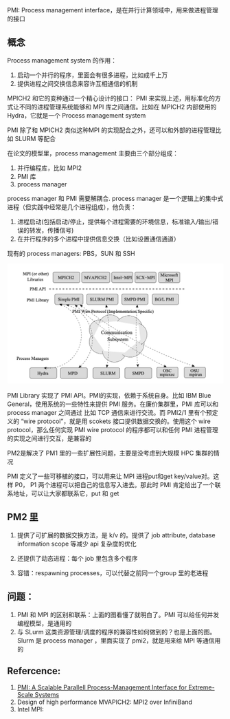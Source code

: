 
PMI: Process management interface，是在并行计算领域中，用来做进程管理的接口

## 概念
Process management system 的作用：

1. 启动一个并行的程序，里面会有很多进程，比如成千上万
2. 提供进程之间交换信息来容许互相通信的机制

MPICH2 和它的变种通过一个精心设计的接口： PMI 来实现上述，用标准化的方式让不同的进程管理系统能够和 MPI 库之间通信。比如在 MPICH2 内部使用的 Hydra，它就是一个 Process management system

PMI 除了和 MPICH2 类似这种MPI 的实现配合之外，还可以和外部的进程管理比如 SLURM 等配合

在论文的模型里，process management 主要由三个部分组成：

1. 并行编程库，比如 MPI2
2. PMI 库
3. process manager

process manager 和 PMI 需要解耦合. process manager 是一个逻辑上的集中式进程（但实践中经常是几个进程组成），他负责：

1. 进程启动(包括启动/停止，提供每个进程需要的环境信息，标准输入/输出/错误的转发，传播信号)
2. 在并行程序的多个进程中提供信息交换（比如设置通信通道）

现有的 process managers: PBS，SUN 和 SSH

![](./imgs/interaction-of-mpi-pmi-process-manager.jpg)

PMI Library 实现了 PMI API。PMI的实现，依赖于系统自身。比如 IBM Blue General，使用系统的一些特性来提供 PMI 服务。在廉价集群里，PMI 库可以和 process manager 之间通过 比如 TCP 通信来进行交流。而 PMI2/1 里有个预定义的 “wire protocol”，就是用 scokets 接口提供数据交换的。使用这个 wire protocol，那么任何实现 PMI wire protocol 的程序都可以和任何 PMI 进程管理的实现之间进行交互，是兼容的

PM2是解决了 PM1 里的一些扩展性问题，主要是没考虑到大规模 HPC 集群的情况

PMI 定义了一些可移植的接口，可以用来让 MPI 进程put和get  key/value对。这样 P0， P1 两个进程可以把自己的信息写入进去。那此时 PMI 肯定给出了一个联系地址，可以让大家都联系它，put 和 get

## PM2 里
1. 提供了可扩展的数据交换方法，是 k/v 的。提供了 job attribute, database information scope 等减少 api 复杂度的优化

2. 还提供了动态进程：每个 job 里包含多个程序

3. 容错：respawning processes，可以代替之前同一个group 里的老进程


## 问题：
1. PMI 和 MPI 的区别和联系：上面的图看懂了就明白了。PMI 可以给任何并发编程模型，是通用的
2. 与 SLurm 这类资源管理/调度的程序的兼容性如何做到的？也是上面的图。Slurm 是 process manager ，里面实现了 pmi2，就是用来给 MPI 等通信用的

## Refercence:
1. [PMI: A Scalable Parallell Process-Management Interface for Extreme-Scale Systems](https://www.mcs.anl.gov/papers/P1760.pdf)
2. Design of high performance MVAPICH2: MPI2 over InfiniBand
3. Intel MPI: 
